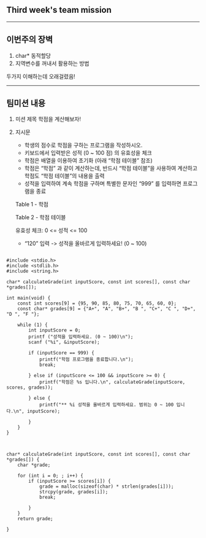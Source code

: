 ## Third week's team mission
---
이번주의 장벽
---
1. char* 동적할당
2. 지역변수를 꺼내서 활용하는 방법

두가지 이해하는데 오래걸렸음!

---
팀미션 내용
---
1. 미션 제목
    학점을 계산해보자!

2. 지시문
    - 학생의 점수로 학점을 구하는 프로그램을 작성하시오.
    - 키보드에서 입력받은 성적 (0 ~ 100 점) 의 유효성을 체크
    - 학점은 배열을 이용하여 초기화 (아래 “학점 테이블” 참조)
    - 학점은 “학점” 과 같이 계산하는데, 반드시 “학점 테이블”을 사용하여 계산하고 학점도 “학점 테이블”의 내용을 출력
    - 성적을 입력하여 계속 학점을 구하며 특별한 문자인 “999” 를 입력하면 프로그램을 종료

     Table 1 - 학점

     Table 2 - 학점 테이블

     유효성 체크: 0 <= 성적 <= 100
    - “120” 입력 -> 성적을 올바르게 입력하세요! (0 ~ 100)



```

#include <stdio.h>
#include <stdlib.h>
#include <string.h>

char* calculateGrade(int inputScore, const int scores[], const char *grades[]);

int main(void) {
    const int scores[9] = {95, 90, 85, 80, 75, 70, 65, 60, 0};
    const char* grades[9] = {"A+", "A", "B+", "B ", "C+", "C ", "D+", "D ", "F "};
    
    while (1) {
        int inputScore = 0;
        printf ("성적을 입력하세요. (0 ~ 100)\n");
        scanf ("%i", &inputScore);
        
        if (inputScore == 999) {
            printf("학점 프로그램을 종료합니다.\n");
            break;
            
        } else if (inputScore <= 100 && inputScore >= 0) {
            printf("학점은 %s 입니다.\n", calculateGrade(inputScore, scores, grades));
            
        } else {
            printf("** %i 성적을 올바르게 입력하세요. 범위는 0 ~ 100 입니다.\n", inputScore);
           
        }
    }
}



char* calculateGrade(int inputScore, const int scores[], const char *grades[]) {
    char *grade;

    for (int i = 0; ; i++) {
        if (inputScore >= scores[i]) {
            grade = malloc(sizeof(char) * strlen(grades[i]));
            strcpy(grade, grades[i]);
            break;
            
        }
    }
    return grade;

}

```
